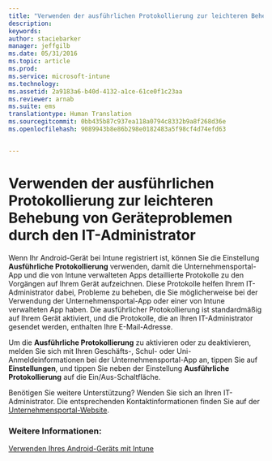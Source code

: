 ```yaml
---
title: "Verwenden der ausführlichen Protokollierung zur leichteren Behebung von Geräteproblemen durch den IT-Administrator | Microsoft Intune"
description: 
keywords: 
author: staciebarker
manager: jeffgilb
ms.date: 05/31/2016
ms.topic: article
ms.prod: 
ms.service: microsoft-intune
ms.technology: 
ms.assetid: 2a9183a6-b40d-4132-a1ce-61ce0f1c23aa
ms.reviewer: arnab
ms.suite: ems
translationtype: Human Translation
ms.sourcegitcommit: 0bb435b87c937ea118a0794c8332b9a8f268d36e
ms.openlocfilehash: 9089943b8e86b298e0182483a5f98cf4d74efd63


---
```



# Verwenden der ausführlichen Protokollierung zur leichteren Behebung von Geräteproblemen durch den IT-Administrator

Wenn Ihr Android-Gerät bei Intune registriert ist, können Sie die Einstellung **Ausführliche Protokollierung** verwenden, damit die Unternehmensportal-App und die von Intune verwalteten Apps detaillierte Protokolle zu den Vorgängen auf Ihrem Gerät aufzeichnen. Diese Protokolle helfen Ihrem IT-Administrator dabei, Probleme zu beheben, die Sie möglicherweise bei der Verwendung der Unternehmensportal-App oder einer von Intune verwalteten App haben. Die ausführlicher Protokollierung ist standardmäßig auf Ihrem Gerät aktiviert, und die Protokolle, die an Ihren IT-Administrator gesendet werden, enthalten Ihre E-Mail-Adresse.

Um die **Ausführliche Protokollierung** zu aktivieren oder zu deaktivieren, melden Sie sich mit Ihren Geschäfts-, Schul- oder Uni-Anmeldeinformationen bei der Unternehmensportal-App an, tippen Sie auf **Einstellungen**, und tippen Sie neben der Einstellung **Ausführliche Protokollierung** auf die Ein/Aus-Schaltfläche.

Benötigen Sie weitere Unterstützung? Wenden Sie sich an Ihren IT-Administrator. Die entsprechenden Kontaktinformationen finden Sie auf der [Unternehmensportal-Website](http://portal.manage.microsoft.com).

### Weitere Informationen:
[Verwenden Ihres Android-Geräts mit Intune](using-your-android-device-with-intune.md)


<!--HONumber=Jun16_HO4-->


